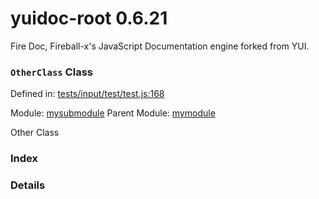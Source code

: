 
# yuidoc-root 0.6.21

Fire Doc, Fireball-x&#x27;s JavaScript Documentation engine forked from YUI.

### `OtherClass` Class


Defined in: [tests/input/test/test.js:168](../files/tests/input/test/test.js.js)

Module: [mysubmodule](../modules/mysubmodule.md)
Parent Module: [mymodule](../modules/mymodule.md)




Other Class

### Index







### Details




